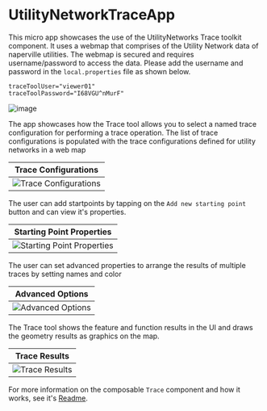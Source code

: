 # UtilityNetworkTraceApp

This micro app showcases the use of the UtilityNetworks Trace toolkit component. It uses a webmap that comprises of the Utility Network data of naperville utilities.
The webmap is secured and requires username/password to access the data. Please add the username and password in the `local.properties` file as shown below.

```properties
traceToolUser="viewer01"
traceToolPassword="I68VGU^nMurF"
```

![image](screenshots/trace.png)

The app showcases how the Trace tool allows you to select a named trace configuration for performing a trace operation. The list of trace configurations is populated with the trace configurations defined for utility networks in a web map

|Trace Configurations|
|:--:|
|![Trace Configurations](screenshots/traceconfigs.png)|

The user can add startpoints by tapping on the `Add new starting point` button and can view it's properties. 

|Starting Point Properties|
|:--:|
|![Starting Point Properties](screenshots/startingpointproperties.png)|

The user can set advanced properties to arrange the results of multiple traces by setting names and color

|Advanced Options|
|:--:|
|![Advanced Options](screenshots/advancedoptions.png)|

The Trace tool shows the feature and function results in the UI and draws the geometry results as graphics on the map.

|Trace Results|
|:--:|
|![Trace Results](screenshots/traceresults.png)|


For more information on the composable `Trace` component and how it works, see it's [Readme](../../toolkit/utilitynetworks/README.md).
